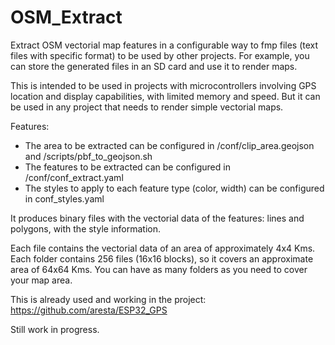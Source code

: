 # OSM_Extract
Extract OSM vectorial map features in a configurable way to fmp files (text files with specific format) to be used by other projects.  For example, you can store the generated files in an SD card and use it to render maps.

This is intended to be used in projects with microcontrollers involving GPS location and display capabilities, with limited memory and speed. But it can be used in any project that needs to render simple vectorial maps.

Features:
- The area to be extracted can be configured in /conf/clip_area.geojson and /scripts/pbf_to_geojson.sh
- The features to be extracted can be configured in /conf/conf_extract.yaml
- The styles to apply to each feature type (color, width) can be configured in conf_styles.yaml 

It produces binary files with the vectorial data of the features: lines and polygons, with the style information.

Each file contains the vectorial data of an area of approximately 4x4 Kms. Each folder contains 256 files (16x16 blocks), so it covers an approximate area of 64x64 Kms.  You can have as many folders as you need to cover your map area.

This is already used and working in the project: https://github.com/aresta/ESP32_GPS

Still work in progress.

